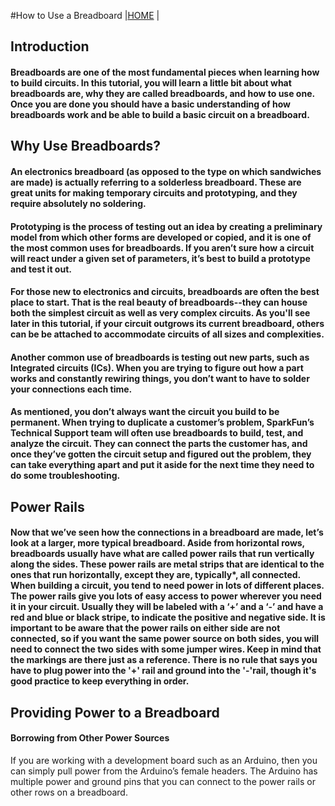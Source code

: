 #How to Use a Breadboard |[HOME](README.md) |

## Introduction

#### Breadboards are one of the most fundamental pieces when learning how to build circuits. In this tutorial, you will learn a little bit about what breadboards are, why they are called breadboards, and how to use one. Once you are done you should have a basic understanding of how breadboards work and be able to build a basic circuit on a breadboard.

## Why Use Breadboards?
#### An electronics breadboard (as opposed to the type on which sandwiches are made) is actually referring to a solderless breadboard. These are great units for making temporary circuits and prototyping, and they require absolutely no soldering.

#### Prototyping is the process of testing out an idea by creating a preliminary model from which other forms are developed or copied, and it is one of the most common uses for breadboards. If you aren’t sure how a circuit will react under a given set of parameters, it’s best to build a prototype and test it out.

#### For those new to electronics and circuits, breadboards are often the best place to start. That is the real beauty of breadboards--they can house both the simplest circuit as well as very complex circuits. As you'll see later in this tutorial, if your circuit outgrows its current breadboard, others can be be attached to accommodate circuits of all sizes and complexities.

#### Another common use of breadboards is testing out new parts, such as Integrated circuits (ICs). When you are trying to figure out how a part works and constantly rewiring things, you don’t want to have to solder your connections each time.

#### As mentioned, you don’t always want the circuit you build to be permanent. When trying to duplicate a customer’s problem, SparkFun’s Technical Support team will often use breadboards to build, test, and analyze the circuit. They can connect the parts the customer has, and once they’ve gotten the circuit setup and figured out the problem, they can take everything apart and put it aside for the next time they need to do some troubleshooting.

## Power Rails
#### Now that we’ve seen how the connections in a breadboard are made, let’s look at a larger, more typical breadboard. Aside from horizontal rows, breadboards usually have what are called power rails that run vertically along the sides. These power rails are metal strips that are identical to the ones that run horizontally, except they are, typically*, all connected. When building a circuit, you tend to need power in lots of different places. The power rails give you lots of easy access to power wherever you need it in your circuit. Usually they will be labeled with a ‘+’ and a ‘-’ and have a red and blue or black stripe, to indicate the positive and negative side.  It is important to be aware that the power rails on either side are not connected, so if you want the same power source on both sides, you will need to connect the two sides with some jumper wires. Keep in mind that the markings are there just as a reference. There is no rule that says you have to plug power into the '+' rail and ground into the '-'rail, though it's good practice to keep everything in order.

## Providing Power to a Breadboard
#### Borrowing from Other Power Sources
If you are working with a development board such as an Arduino, then you can simply pull power from the Arduino’s female headers. The Arduino has multiple power and ground pins that you can connect to the power rails or other rows on a breadboard.